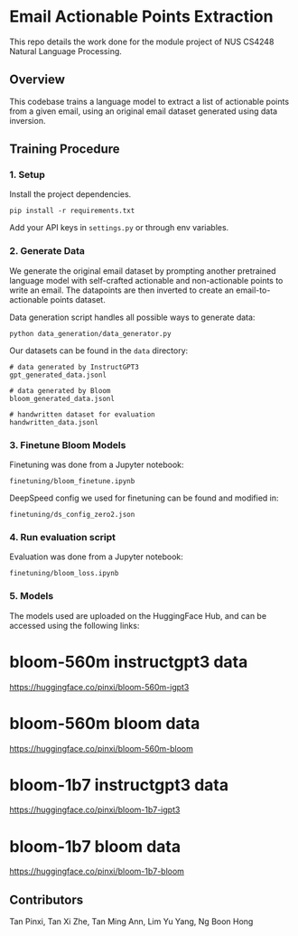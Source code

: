 # Email Actionable Points Extraction

This repo details the work done for the module project of NUS CS4248 Natural Language Processing. 

## Overview

This codebase trains a language model to extract a list of actionable points from a given email, using an original email dataset generated using data inversion. 

## Training Procedure

### 1. Setup

Install the project dependencies.

```
pip install -r requirements.txt
```

Add your API keys in `settings.py` or through env variables. 

### 2. Generate Data

We generate the original email dataset by prompting another pretrained language model with self-crafted actionable and non-actionable points to write an email. The datapoints are then inverted to create an email-to-actionable points dataset. 

Data generation script handles all possible ways to generate data:

```
python data_generation/data_generator.py
```

Our datasets can be found in the `data` directory:

```
# data generated by InstructGPT3
gpt_generated_data.jsonl

# data generated by Bloom
bloom_generated_data.jsonl

# handwritten dataset for evaluation
handwritten_data.jsonl
```

### 3. Finetune Bloom Models

Finetuning was done from a Jupyter notebook: 
```
finetuning/bloom_finetune.ipynb
```

DeepSpeed config we used for finetuning can be found and modified in:
```
finetuning/ds_config_zero2.json
```


### 4. Run evaluation script

Evaluation was done from a Jupyter notebook:
```
finetuning/bloom_loss.ipynb
```

### 5. Models

The models used are uploaded on the HuggingFace Hub, and can be accessed using the following links:

# bloom-560m instructgpt3 data
https://huggingface.co/pinxi/bloom-560m-igpt3

# bloom-560m bloom data
https://huggingface.co/pinxi/bloom-560m-bloom

# bloom-1b7 instructgpt3 data
https://huggingface.co/pinxi/bloom-1b7-igpt3

# bloom-1b7 bloom data
https://huggingface.co/pinxi/bloom-1b7-bloom


## Contributors

Tan Pinxi, Tan Xi Zhe, Tan Ming Ann, Lim Yu Yang, Ng Boon Hong
